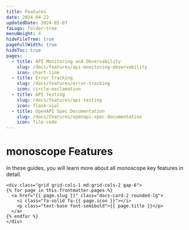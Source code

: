 ```yaml
---
title: Features
date: 2024-04-22
updatedDate: 2024-05-07
faLogo: folder-tree
menuWeight: 4
hideFileTree: true
pageFullWidth: true
hideToc: true
pages:
  - title: API Monitoring and Observability
    slug: /docs/features/api-monitoring-observability
    icon: chart-line
  - title: Error Tracking
    slug: /docs/features/error-tracking
    icon: circle-exclamation
  - title: API Testing
    slug: /docs/features/api-testing
    icon: flask-vial
  - title: OpenAPI Spec Documentation
    slug: /docs/features/openapi-spec-documentation
    icon: file-code
---
```


# monoscope Features

In these guides, you will learn more about all monoscope key features in detail.

```=html
<div class="grid grid-cols-1 md:grid-cols-2 gap-6">
{% for page in this.frontmatter.pages %}
  <a href="{{ page.slug }}" class="docs-card-2 rounded-lg">
    <i class="fa-solid fa-{{ page.icon }}"></i>
    <p class="text-base font-semibold">{{ page.title }}</p>
  </a>
{% endfor %}
</div>
```
